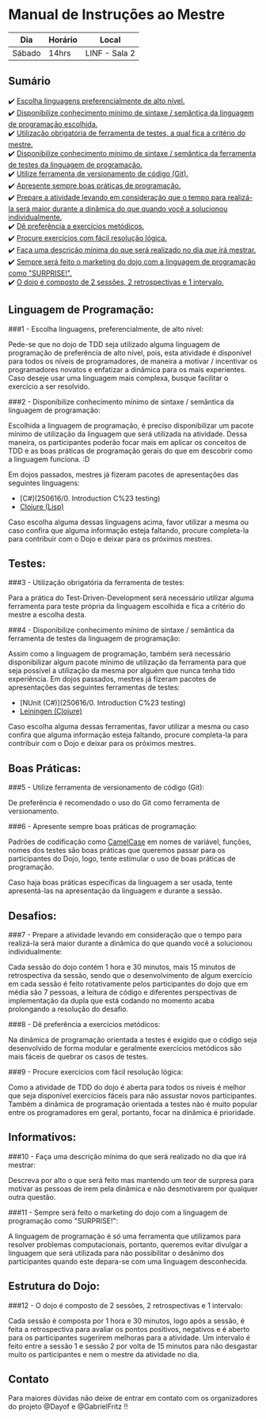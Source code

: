 # Manual de Instruções ao Mestre

| Dia    | Horário | Local         |
| ------ |-------- | ------------- |
| Sábado | 14hrs   | LINF - Sala 2 |

## Sumário

 :heavy_check_mark: [Escolha linguagens preferencialmente de alto nível.](#1) </br>
 :heavy_check_mark: [Disponibilize conhecimento mínimo de sintaxe / semântica da linguagem de programação escolhida.](#2) </br>
 :heavy_check_mark: [Utilização obrigatória de ferramenta de testes, a qual fica a critério do mestre.](#3) </br>
 :heavy_check_mark: [Disponibilize conhecimento mínimo de sintaxe / semântica da ferramenta de testes da linguagem de programação.](#4) </br>
 :heavy_check_mark: [Utilize ferramenta de versionamento de código (Git).](#5) </br>
 :heavy_check_mark: [Apresente sempre boas práticas de programação.](#6) </br>
 :heavy_check_mark: [Prepare a atividade levando em consideração que o tempo para realizá-la será maior durante a dinâmica do que quando você a solucionou individualmente.](#7) </br>
 :heavy_check_mark: [Dê preferência a exercícios metódicos.](#8) </br>
 :heavy_check_mark: [Procure exercícios com fácil resolução lógica.](#9) </br>
 :heavy_check_mark: [Faça uma descrição mínima do que será realizado no dia que irá mestrar.](#10) </br>
 :heavy_check_mark: [Sempre será feito o marketing do dojo com a linguagem de programação como "SURPRISE!".](#11) </br>
 :heavy_check_mark: [O dojo é composto de 2 sessões, 2 retrospectivas e 1 intervalo.](#12) </br>

## Linguagem de Programação: 

<a name="1">
###1 - Escolha linguagens, preferencialmente, de alto nível: </br>

Pede-se que no dojo de TDD seja utilizado alguma linguagem de programação de preferência de alto nível, 
pois, esta atividade é disponível para todos os níveis de programadores, de maneira a motivar / incentivar os 
programadores novatos e enfatizar a dinâmica para os mais experientes. Caso deseje usar uma linguagem mais complexa,
busque facilitar o exercício a ser resolvido.
</a>

<a name="2">
###2 - Disponibilize conhecimento mínimo de sintaxe / semântica da linguagem de programação: </br>

Escolhida a linguagem de programação, é preciso disponibilizar um pacote mínimo de utilização da 
linguagem que será utilizada na atividade. Dessa maneira, os participantes poderão focar mais em aplicar os conceitos de TDD e
as boas práticas de programação gerais do que em descobrir como a linguagem funciona. :D
	
Em dojos passados, mestres já fizeram pacotes de apresentações das seguintes linguagens:
- [C#](250616/0. Introduction C%23 testing)
- [Clojure (Lisp)](090716/doc/intro.md)

Caso escolha alguma dessas linguagens acima, favor utilizar a mesma ou caso confira que alguma informação 
esteja faltando, procure completa-la para contribuir com o Dojo e deixar para os próximos mestres.
</a>

## Testes: 

<a name="3">
###3 - Utilização obrigatória da ferramenta de testes: </br>

Para a prática do Test-Driven-Development será necessário utilizar alguma ferramenta para teste própria da 
linguagem escolhida e fica a critério do mestre a escolha desta.
</a>	
	
<a name="4">
###4 - Disponibilize conhecimento mínimo de sintaxe / semântica da ferramenta de testes da linguagem de programação:</br>

Assim como a linguagem de programação, também será necessário disponibilizar algum pacote mínimo de utilização 
da ferramenta para que seja possível a utilização da mesma por alguém que nunca tenha tido experiência.
Em dojos passados, mestres já fizeram pacotes de apresentações das seguintes ferramentas de testes:
	
- [NUnit (C#)](250616/0. Introduction C%23 testing)
- [Leiningen (Clojure)](090716/doc/intro.md)

Caso escolha alguma dessas ferramentas, favor utilizar a mesma ou caso confira que alguma informação 
esteja faltando, procure completa-la para contribuir com o Dojo e deixar para os próximos mestres.
</a>

## Boas Práticas:

<a name="5">
###5 - Utilize ferramenta de versionamento de código (Git):</br>

De preferência é recomendado o uso do Git como ferramenta de versionamento.
</a>

<a name="6">
###6 - Apresente sempre boas práticas de programação:</br>

Padrões de codificação como [CamelCase](https://en.wikipedia.org/wiki/CamelCase) em nomes de variável, funções, nomes dos testes são boas práticas que 
queremos passar para os participantes do Dojo, logo, tente estimular o uso de boas práticas de programação.

Caso haja boas práticas específicas da linguagem a ser usada, tente apresentá-las na apresentação da linguagem e durante a sessão.
</a>

## Desafios:

<a name="7">

###7 - Prepare a atividade levando em consideração que o tempo para realizá-la será maior durante a dinâmica do que quando você a 		solucionou individualmente:</br>

Cada sessão do dojo contém 1 hora e 30 minutos, mais 15 minutos de retrospectiva da sessão, sendo que o 
desenvolvimento de algum exercício em cada sessão é feito rotativamente pelos participantes do dojo que 
em média são 7 pessoas, a leitura de código e diferentes perspectivas de implementação da dupla que está 
codando no momento acaba prolongando a resolução do desafio.
</a>

<a name="8">
###8 - Dê preferência a exercícios metódicos:</br>

Na dinâmica de programação orientada a testes é exigido que o código seja desenvolvido de forma modular 
e geralmente exercícios metódicos são mais fáceis de quebrar os casos de testes.
</a>

<a name="9">
###9 - Procure exercícios com fácil resolução lógica:</br>

Como a atividade de TDD do dojo é aberta para todos os níveis é melhor que seja disponível exercícios 
fáceis para não assustar novos participantes. Também a dinâmica de programação orientada a testes não é 
muito popular entre os programadores em geral, portanto, focar na dinâmica é prioridade.
</a>

## Informativos:

<a name="10">
###10 - Faça uma descrição mínima do que será realizado no dia que irá mestrar:</br>

Descreva por alto o que será feito mas mantendo um teor de surpresa para motivar as pessoas de irem pela 
dinâmica e não desmotivarem por qualquer outra questão.
</a>

<a name="11">
###11 - Sempre será feito o marketing do dojo com a linguagem de programação como "SURPRISE!": </br>

A linguagem de programação é só uma ferramenta que utilizamos para resolver problemas computacionais, portanto, 
queremos evitar divulgar a linguagem que será utilizada para não possibilitar o desânimo dos participantes quando 
este depara-se com uma linguagem desconhecida.
</a>

## Estrutura do Dojo:

<a name="12">
###12 - O dojo é composto de 2 sessões, 2 retrospectivas e 1 intervalo:</br>

Cada sessão é composta por 1 hora e 30 minutos, logo após a sessão, é feita a retrospectiva para avaliar 
os pontos positivos, negativos e é aberto para os participantes sugerirem melhoras para a atividade. Um intervalo 
é feito entre a sessão 1 e sessão 2 por volta de 15 minutos para não desgastar muito os participantes e nem o mestre 
da atividade no dia.
</a>

## Contato

Para maiores dúvidas não deixe de entrar em contato com os organizadores do projeto @Dayof e @GabrielFritz !! 
